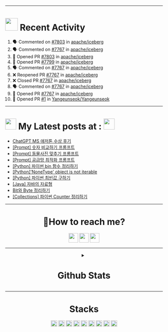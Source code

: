 
<div align=left> 
  
---
# <img src = "https://media.giphy.com/media/Zk7NohN48uod30MDtv/giphy.gif" width = '40' /> Recent Activity 
<!--START_SECTION:activity-->
1. 🗣 Commented on [#7803](https://github.com/apache/iceberg/issues/7803) in [apache/iceberg](https://github.com/apache/iceberg)
2. 🗣 Commented on [#7767](https://github.com/apache/iceberg/issues/7767) in [apache/iceberg](https://github.com/apache/iceberg)
3. 💪 Opened PR [#7803](https://github.com/apache/iceberg/pull/7803) in [apache/iceberg](https://github.com/apache/iceberg)
4. 💪 Opened PR [#7799](https://github.com/apache/iceberg/pull/7799) in [apache/iceberg](https://github.com/apache/iceberg)
5. 🗣 Commented on [#7767](https://github.com/apache/iceberg/issues/7767) in [apache/iceberg](https://github.com/apache/iceberg)
6. ❌ Reopened PR [#7767](https://github.com/apache/iceberg/pull/7767) in [apache/iceberg](https://github.com/apache/iceberg)
7. ❌ Closed PR [#7767](https://github.com/apache/iceberg/pull/7767) in [apache/iceberg](https://github.com/apache/iceberg)
8. 🗣 Commented on [#7767](https://github.com/apache/iceberg/issues/7767) in [apache/iceberg](https://github.com/apache/iceberg)
9. 💪 Opened PR [#7767](https://github.com/apache/iceberg/pull/7767) in [apache/iceberg](https://github.com/apache/iceberg)
10. 💪 Opened PR [#1](https://github.com/Yangeunseok/Yangeunseok/pull/1) in [Yangeunseok/Yangeunseok](https://github.com/Yangeunseok/Yangeunseok)
<!--END_SECTION:activity-->
---
</div> 

# <img src = "https://media.giphy.com/media/oeHA6e7uVHUZy/giphy.gif" width = '35' /> My Latest posts at : <a href="https://skytin1004.github.io/" target="_blank"><img height="35em" src="https://img.shields.io/badge/Skytin1004 Engineering Blog-D0A9F5?style=flat-square&logo=GitHub&logoColor=white&link=https://skyytin1004.github.io/"/></a>

<!-- BLOG-POST-LIST:START -->
- [ChatGPT MS 애저톤 수상 후기](https://skytin1004.github.io/2023microsoftazurethon/2023/04/29/MSazurethon.html)
- [[Prompt] 숫자 비교하기 프롬프트](https://skytin1004.github.io/prompt/2023microsoftazurethon/2023/04/26/compare-number.html)
- [[Prompt] 동물사진 맞추기 프롬프트](https://skytin1004.github.io/prompt/2023microsoftazurethon/2023/04/26/animal-guess.html)
- [[Prompt] 공급망 최적화 프롬프트](https://skytin1004.github.io/prompt/2023microsoftazurethon/2023/04/26/OPM-prompt.html)
- [[Python] 파이썬 bin 함수 정리하기](https://skytin1004.github.io/python/2023/04/09/bin.html)
- [[Python]&#39;NoneType&#39; object is not iterable](https://skytin1004.github.io/error/2023/04/08/nonetype-error.html)
- [[Python] 파이썬 최빈값 구하기](https://skytin1004.github.io/python/2023/04/06/sol-mode.html)
- [[Java] 자바의 자료형](https://skytin1004.github.io/java/2023/04/02/data-type-java.html)
- [Bit와 Byte 정리하기](https://skytin1004.github.io/cs/2023/04/02/bit-bite.html)
- [[Collections] 파이썬 Counter 정리하기](https://skytin1004.github.io/python/2023/04/01/counter.html)
<!-- BLOG-POST-LIST:END -->
---
<div align=center><h1>🛫How to reach me?</h1></div>
<div align=center> 
<a href="https://skytin1004.github.io/" target="_blank"><img height="30em" src="https://img.shields.io/badge/Skytin1004 Engineering Blog-D0A9F5?style=flat-square&logo=GitHub&logoColor=white&link=https://skyytin1004.github.io/"/></a> <a href="https://skytin1004.github.io/about.html" target="_blank"><img height="30em" src="https://img.shields.io/badge/Skytin1004.Portfolio-D0A9F5?style=flat-square&logo=GitHub&logoColor=white&link=https://skyytin1004.github.io/"/></a>
  <a href="mailto:skytin1004@gmail.com"><img height="30em" src="https://img.shields.io/badge/Gmail-F08080?style=flat-square&logo=Gmail&logoColor=white&link=mailto:skytin1004@gmail.com"/></a></p>
<div>

 ---
<details>
<summary><h1>Github Stats</h1></summary>

![](http://github-profile-summary-cards.vercel.app/api/cards/profile-details?username=skytin1004&theme=vue)
![](http://github-profile-summary-cards.vercel.app/api/cards/stats?username=skytin1004&theme=vue)
![](http://github-profile-summary-cards.vercel.app/api/cards/most-commit-language?username=skytin1004&theme=vue&exclude=HTML)
</details>

---
<h1>Stacks</h1>
<code><img height="20" src="https://cdn.jsdelivr.net/npm/simple-icons@3.12.2/icons/python.svg"></code>
<code><img height="20" src="https://cdn.jsdelivr.net/npm/simple-icons@3.12.2/icons/pycharm.svg"></code>
<code><img height="20" src="https://cdn.jsdelivr.net/npm/simple-icons@3.12.2/icons/django.svg"></code>
<code><img height="20" src="https://cdn.jsdelivr.net/npm/simple-icons@3.12.2/icons/java.svg"></code>
<code><img height="20" src="https://cdn.jsdelivr.net/npm/simple-icons@3.12.2/icons/spring.svg"></code>
<code><img height="20" src="https://cdn.jsdelivr.net/npm/simple-icons@3.12.2/icons/git.svg"></code>
<code><img height="20" src="https://cdn.jsdelivr.net/npm/simple-icons@3.12.2/icons/mysql.svg"></code>
<code><img height="20" src="https://cdn.jsdelivr.net/npm/simple-icons@3.12.2/icons/mariadb.svg"></code>
<code><img height="20" src="https://cdn.jsdelivr.net/npm/simple-icons@3.12.2/icons/linux.svg"></code>


